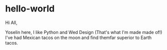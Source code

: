 # hello-world

Hi All,

Yoselin here, I like Python and Wed Design (That's what I'm made made of!)
I've had Mexican tacos on the moon and find themfar superior to Earth tacos.
